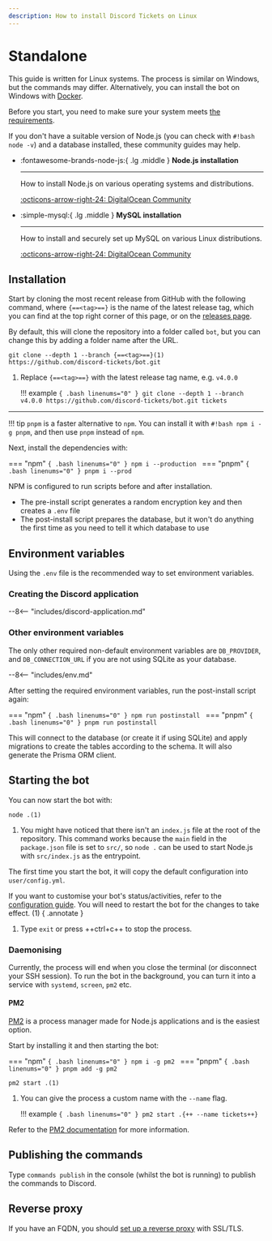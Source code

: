 ```yaml
---
description: How to install Discord Tickets on Linux
---
```


# Standalone

This guide is written for Linux systems.
The process is similar on Windows, but the commands may differ.
Alternatively, you can install the bot on Windows with [Docker](./docker.md).

Before you start, you need to make sure your system meets [the requirements](../index.md#requirements).

If you don't have a suitable version of Node.js (you can check with `#!bash node -v`) and a database installed,
these community guides may help.

<div class="grid cards" markdown>

-   :fontawesome-brands-node-js:{ .lg .middle } __Node.js installation__

    ---

    How to install Node.js on various operating systems and distributions.

    [:octicons-arrow-right-24: DigitalOcean Community](https://www.digitalocean.com/community/tutorial_collections/how-to-install-node-js)

-   :simple-mysql:{ .lg .middle } __MySQL installation__

    ---

    How to install and securely set up MySQL on various Linux distributions.

    [:octicons-arrow-right-24: DigitalOcean Community](https://www.digitalocean.com/community/tutorial_collections/how-to-install-mysql)


</div>

## Installation

Start by cloning the most recent release from GitHub with the following command,
where `{==<tag>==}` is the name of the latest release tag,
which you can find at the top right corner of this page,
or on the [releases page](https://github.com/discord-tickets/bot/releases/latest).

By default, this will clone the repository into a folder called `bot`,
but you can change this by adding a folder name after the URL.

<div class="annotate" markdown>

```{ linenums="0" }
git clone --depth 1 --branch {==<tag>==}(1) https://github.com/discord-tickets/bot.git
```

</div>

1. Replace `{==<tag>==}` with the latest release tag name, e.g. `v4.0.0`

    !!! example
        ```{ .bash linenums="0" }
        git clone --depth 1 --branch v4.0.0 https://github.com/discord-tickets/bot.git tickets
        ```

---

!!! tip
    `pnpm` is a faster alternative to `npm`.
    You can install it with `#!bash npm i -g pnpm`, and then use `pnpm` instead of `npm`.

Next, install the dependencies with:

=== "npm"
    ```{ .bash linenums="0" }
    npm i --production
    ```
=== "pnpm"
    ```{ .bash linenums="0" }
    pnpm i --prod
    ```


NPM is configured to run scripts before and after installation.

- The pre-install script generates a random encryption key and then creates a `.env` file
- The post-install script prepares the database, but it won't do anything the first time as you need to tell it which database to use

## Environment variables

Using the `.env` file is the recommended way to set environment variables.

### Creating the Discord application

--8<-- "includes/discord-application.md"

### Other environment variables

The only other required non-default environment variables are `DB_PROVIDER`,
and `DB_CONNECTION_URL` if you are not using SQLite as your database.

--8<-- "includes/env.md"

After setting the required environment variables, run the post-install script again:

=== "npm"
    ```{ .bash linenums="0" }
    npm run postinstall
    ```
=== "pnpm"
    ```{ .bash linenums="0" }
    pnpm run postinstall
    ```

This will connect to the database (or create it if using SQLite) and apply migrations to create the tables according to the schema.
It will also generate the Prisma ORM client.

## Starting the bot

You can now start the bot with:

<div class="annotate" markdown>

```{ linenums="0" }
node .(1)
```

</div>

1. You might have noticed that there isn't an `index.js` file at the root of the repository. 
    This command works because the `main` field in the `package.json` file is set to `src/`,
    so `node .` can be used to start Node.js with `src/index.js` as the entrypoint.

The first time you start the bot, it will copy the default configuration into `user/config.yml`.

If you want to customise your bot's status/activities, refer to the [configuration guide](../configuration.md#main-configuration-file).
You will need to restart the bot for the changes to take effect. (1)
{ .annotate }

1. Type `exit` or press ++ctrl+c++ to stop the process.

### Daemonising

Currently, the process will end when you close the terminal (or disconnect your SSH session). 
To run the bot in the background, you can turn it into a service with  `systemd`, `screen`, `pm2` etc.

#### PM2

[PM2](https://pm2.keymetrics.io/) is a process manager made for Node.js applications and is the easiest option.

Start by installing it and then starting the bot:

=== "npm"
    ```{ .bash linenums="0" }
    npm i -g pm2
    ```
=== "pnpm"
    ```{ .bash linenums="0" }
    pnpm add -g pm2
    ```

<div class="annotate" markdown>

```{ linenums="0" }
pm2 start .(1)
```

</div>

1. You can give the process a custom name with the  `--name` flag.

    !!! example
        ```{ .bash linenums="0" }
        pm2 start .{++ --name tickets++}
        ```

Refer to the [PM2 documentation](https://pm2.keymetrics.io/docs/usage/quick-start/) for more information.

## Publishing the commands

Type `commands publish` in the console (whilst the bot is running) to publish the commands to Discord.

## Reverse proxy

If you have an FQDN, you should [set up a reverse proxy](../reverse-proxy.md) with SSL/TLS.